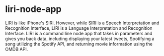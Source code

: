 # liri-node-app
LIRI is like iPhone's SIRI. However, while SIRI is a Speech Interpretation and Recognition Interface, LIRI is a Language Interpretation and Recognition Interface. LIRI is a command line node app that takes in parameters and gives you back data, including displaying your latest tweets, Spotifying a song utilizing the Spotify API, and returning movie information using the OMDB API.
